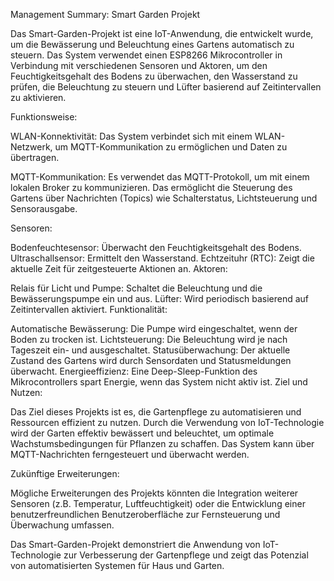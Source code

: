 
Management Summary: Smart Garden Projekt

Das Smart-Garden-Projekt ist eine IoT-Anwendung, die entwickelt wurde, um die Bewässerung und Beleuchtung eines Gartens automatisch zu steuern. Das System verwendet einen ESP8266 Mikrocontroller in Verbindung mit verschiedenen Sensoren und Aktoren, um den Feuchtigkeitsgehalt des Bodens zu überwachen, den Wasserstand zu prüfen, die Beleuchtung zu steuern und Lüfter basierend auf Zeitintervallen zu aktivieren.

Funktionsweise:

WLAN-Konnektivität: Das System verbindet sich mit einem WLAN-Netzwerk, um MQTT-Kommunikation zu ermöglichen und Daten zu übertragen.

MQTT-Kommunikation: Es verwendet das MQTT-Protokoll, um mit einem lokalen Broker zu kommunizieren. Das ermöglicht die Steuerung des Gartens über Nachrichten (Topics) wie Schalterstatus, Lichtsteuerung und Sensorausgabe.

Sensoren:

Bodenfeuchtesensor: Überwacht den Feuchtigkeitsgehalt des Bodens.
Ultraschallsensor: Ermittelt den Wasserstand.
Echtzeituhr (RTC): Zeigt die aktuelle Zeit für zeitgesteuerte Aktionen an.
Aktoren:

Relais für Licht und Pumpe: Schaltet die Beleuchtung und die Bewässerungspumpe ein und aus.
Lüfter: Wird periodisch basierend auf Zeitintervallen aktiviert.
Funktionalität:

Automatische Bewässerung: Die Pumpe wird eingeschaltet, wenn der Boden zu trocken ist.
Lichtsteuerung: Die Beleuchtung wird je nach Tageszeit ein- und ausgeschaltet.
Statusüberwachung: Der aktuelle Zustand des Gartens wird durch Sensordaten und Statusmeldungen überwacht.
Energieeffizienz: Eine Deep-Sleep-Funktion des Mikrocontrollers spart Energie, wenn das System nicht aktiv ist.
Ziel und Nutzen:

Das Ziel dieses Projekts ist es, die Gartenpflege zu automatisieren und Ressourcen effizient zu nutzen. Durch die Verwendung von IoT-Technologie wird der Garten effektiv bewässert und beleuchtet, um optimale Wachstumsbedingungen für Pflanzen zu schaffen. Das System kann über MQTT-Nachrichten ferngesteuert und überwacht werden.

Zukünftige Erweiterungen:

Mögliche Erweiterungen des Projekts könnten die Integration weiterer Sensoren (z.B. Temperatur, Luftfeuchtigkeit) oder die Entwicklung einer benutzerfreundlichen Benutzeroberfläche zur Fernsteuerung und Überwachung umfassen.

Das Smart-Garden-Projekt demonstriert die Anwendung von IoT-Technologie zur Verbesserung der Gartenpflege und zeigt das Potenzial von automatisierten Systemen für Haus und Garten.
